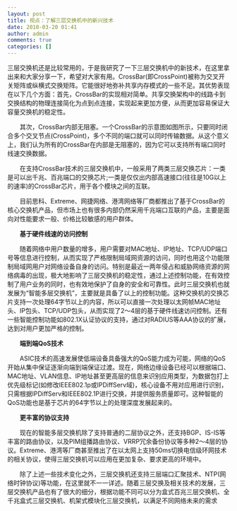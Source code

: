 ```yaml
---
layout: post
title: 视点：了解三层交换机中的新兴技术
date: 2010-03-20 01:41
author: admin
comments: true
categories: []
---
```

三层交换机还是比较常用的，于是我研究了一下三层交换机中的新技术，在这里拿出来和大家分享一下，希望对大家有用。CrossBar(即CrossPoint)被称为交叉开关矩阵或纵横式交换矩阵。它能很好地弥补共享内存模式的一些不足。其优势表现在以下几个方面：首先，CrossBar的实现相对简单。共享交换架构中的线路卡到交换结构的物理连接简化为点到点连接，实现起来更加方便，从而更加容易保证大容量交换机的稳定性。

　　其次，CrossBar内部无阻塞。一个CrossBar的示意图如图所示，只要同时闭合多个交叉节点(CrossPoint)，多个不同的端口就可以同时传输数据。从这个意义上，我们认为所有的CrossBar在内部是无阻塞的，因为它可以支持所有端口同时线速交换数据。

　　在支持CrossBar技术的三层交换机中，一般采用了两类三层交换芯片：一类是可以出千兆、百兆端口的交换芯片;一类是仅仅出内部高速接口(往往是10G以上的速率)的CrossBar芯片，用于各个模块之间的互联。

　　目前思科、Extreme、网捷网络、港湾网络等厂商都推出了基于CrossBar的核心交换机产品，但市场上也有很多内部仍然采用千兆端口互联的产品，主要是面向对性能要求一般、价格比较敏感的用户群体。

　　<strong>基于硬件线速的访问控制</strong>

　　随着网络中用户数量的增多，用户需要对MAC地址、IP地址、TCP/UDP端口号等信息进行控制，从而实现了严格限制局域网资源的访问，同时也用这个功能限制局域网用户对网络设备自身的访问。特别是最近一两年侵占和威胁网络资源的网络病毒的出现，极大地影响了三层交换机的稳定性，通过上述控制功能，在有效控制了用户业务的同时，也有效地保护了自身的安全和可靠性。此时三层交换机也就发展为“智能多层交换机”，主要就是具备了以上的控制功能。这种交换机的交换芯片支持一次处理64字节以上的内容，所以可以直接一次处理以太网帧MAC地址头、IP包头、TCP/UDP包头，从而实现了2～4层的基于硬件线速访问控制。还有一些智能控制功能如802.1X认证协议的支持，通过对RADIUS等AAA协议的扩展，达到对用户更加严格的控制。

　　<strong>端到端QoS技术</strong>

　　ASIC技术的高速发展使低端设备具备强大的QoS能力成为可能，网络的QoS开始从集中保证逐渐向端到端保证过渡。现在，网络边缘设备已经可以根据端口、MAC地址、VLAN信息、IP地址甚至更高层的信息来识别应用类型，为数据包打上优先级标记(如修改IEEE802.1p或IPDiffServ域)，核心设备不用对应用进行识别，只需根据IPDiffServ和IEEE802.1P进行交换，并提供服务质量即可。这种智能的QoS功能也是基于芯片的64字节以上的处理深度发展起来的。

　　<strong>更丰富的协议支持</strong>

　　现在的智能多层交换机除了支持普通的二层协议之外，还支持BGP、IS-IS等丰富的路由协议，以及PIM组播路由协议、VRRP冗余备份协议等多种2～4层的协议。Extreme、港湾等厂商甚至推出了在以太网上支持50ms切换电信级环网技术的相关协议，使得三层交换机可以应用在更加复杂、要求更高的环境中。

　　除了上述一些技术变化之外，三层交换机还支持三层端口汇聚技术、NTP(网络时钟协议)等功能，在这里就不一一详述。随着三层交换及相关技术的发展，三层交换机产品也有了很大的细分，根据功能不同可以分为盒式百兆三层交换机、全千兆盒式三层交换机、机架式模块化三层交换机，以满足不同网络未来的需求
